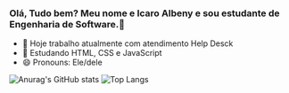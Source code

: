 ### Olá, Tudo bem? Meu nome e Icaro Albeny e sou estudante de Engenharia de Software.👋


- 🔭 Hoje trabalho atualmente com atendimento Help Desck
- 🌱 Estudando HTML, CSS e JavaScript
- 😄 Pronouns: Ele/dele

![Anurag's GitHub stats](https://github-readme-stats.vercel.app/api?username=IcaroAlbeny&theme=dark&show_icons=true)
![Top Langs](https://github-readme-stats.vercel.app/api/top-langs/?username=IcaroAlbeny&hide_progress=true)

<div>
 <link rel="stylesheet" href="https://cdn.jsdelivr.net/gh/devicons/devicon@v2.15.1/devicon.min.css">
          
</div>
